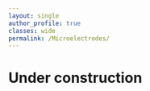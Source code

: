 ```yaml
---
layout: single
author_profile: true
classes: wide
permalink: /Microelectrodes/
---
```


Under construction
===================